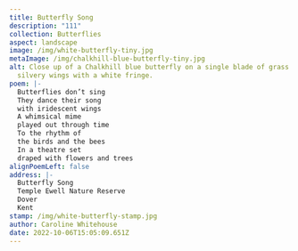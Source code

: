 ```yaml
---
title: Butterfly Song
description: "111"
collection: Butterflies
aspect: landscape
image: /img/white-butterfly-tiny.jpg
metaImage: /img/chalkhill-blue-butterfly-tiny.jpg
alt: Close up of a Chalkhill blue butterfly on a single blade of grass. Blue
  silvery wings with a white fringe.
poem: |-
  Butterflies don’t sing
  They dance their song
  with iridescent wings
  A whimsical mime
  played out through time
  To the rhythm of 
  the birds and the bees
  In a theatre set 
  draped with flowers and trees
alignPoemLeft: false
address: |-
  Butterfly Song
  Temple Ewell Nature Reserve
  Dover 
  Kent
stamp: /img/white-butterfly-stamp.jpg
author: Caroline Whitehouse
date: 2022-10-06T15:05:09.651Z
---
```

